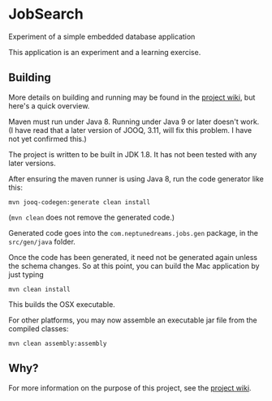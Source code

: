 # JobSearch
Experiment of a simple embedded database application 

This application is an experiment and a learning exercise. 

## Building
More details on building and running may be found in the [project wiki](https://github.com/SwingGuy1024/Sk-JobHunt/wiki/Skeleton-Key-Application), but here's a quick overview.

Maven must run under Java 8. Running under Java 9 or later doesn't work. (I have read that a later version of JOOQ, 3.11, will fix this problem. I have not yet confirmed this.)

The project is written to be built in JDK 1.8. It has not been tested with any later versions.

After ensuring the maven runner is using Java 8, run the code generator like this:

    mvn jooq-codegen:generate clean install

(`mvn clean` does not remove the generated code.)

Generated code goes into the `com.neptunedreams.jobs.gen` package, in the `src/gen/java` folder.

Once the code has been generated, it need not be generated again unless the schema changes. So at this point, you can build the Mac application by just typing

`mvn clean install`

This builds the OSX executable. 

For other platforms, you may now assemble an executable jar file from the compiled classes:

    mvn clean assembly:assembly

## Why?

For more information on the purpose of this project, see the [project wiki](https://github.com/SwingGuy1024/Skeleton/wiki/Skeleton-Key-Application).

